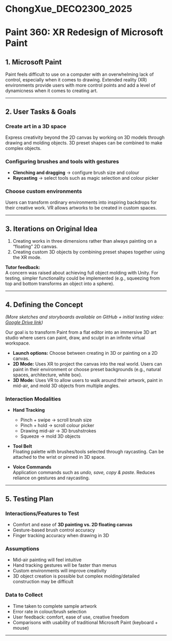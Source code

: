 # ChongXue_DECO2300_2025

# Paint 360: XR Redesign of Microsoft Paint

## 1. Microsoft Paint
Paint feels difficult to use on a computer with an overwhelming lack of control, especially when it comes to drawing. Extended reality (XR) environments provide users with more control points and add a level of dynamicness when it comes to creating art.

---

## 2. User Tasks & Goals

### Create art in a 3D space
Express creativity beyond the 2D canvas by working on 3D models through drawing and molding objects. 3D preset shapes can be combined to make complex objects.

### Configuring brushes and tools with gestures
- **Clenching and dragging** → configure brush size and colour  
- **Raycasting** → select tools such as magic selection and colour picker

### Choose custom environments
Users can transform ordinary environments into inspiring backdrops for their creative work. VR allows artworks to be created in custom spaces.

---

## 3. Iterations on Original Idea
1. Creating works in three dimensions rather than always painting on a “floating” 2D canvas.  
2. Creating custom 3D objects by combining preset shapes together using the XR mode.  

**Tutor feedback:**  
A concern was raised about achieving full object molding with Unity. For testing, simpler functionality could be implemented (e.g., squeezing from top and bottom transforms an object into a sphere).

---

## 4. Defining the Concept
*(More sketches and storyboards available on GitHub + initial testing video: [Google Drive link](https://drive.google.com/file/d/1RjzxqyIRTDUasOBzz9LW_-bLxWvnt96C/view?usp=sharing))*  

Our goal is to transform Paint from a flat editor into an immersive 3D art studio where users can paint, draw, and sculpt in an infinite virtual workspace.

- **Launch options:** Choose between creating in 3D or painting on a 2D canvas.  
- **2D Mode:** Uses XR to project the canvas into the real world. Users can paint in their environment or choose preset backgrounds (e.g., natural spaces, architecture, white box).  
- **3D Mode:** Uses VR to allow users to walk around their artwork, paint in mid-air, and mold 3D objects from multiple angles.  

### Interaction Modalities
- **Hand Tracking**  
  - Pinch + swipe → scroll brush size  
  - Pinch + hold → scroll colour picker  
  - Drawing mid-air → 3D brushstrokes  
  - Squeeze → mold 3D objects  

- **Tool Belt**  
  Floating palette with brushes/tools selected through raycasting. Can be attached to the wrist or pinned in 3D space.  

- **Voice Commands**  
  Application commands such as *undo, save, copy & paste*. Reduces reliance on gestures and raycasting.

---

## 5. Testing Plan

### Interactions/Features to Test
- Comfort and ease of **3D painting vs. 2D floating canvas**  
- Gesture-based brush control accuracy  
- Finger tracking accuracy when drawing in 3D  

### Assumptions
- Mid-air painting will feel intuitive  
- Hand tracking gestures will be faster than menus  
- Custom environments will improve creativity  
- 3D object creation is possible but complex molding/detailed construction may be difficult  

### Data to Collect
- Time taken to complete sample artwork  
- Error rate in colour/brush selection  
- User feedback: comfort, ease of use, creative freedom  
- Comparisons with usability of traditional Microsoft Paint (keyboard + mouse)

---
